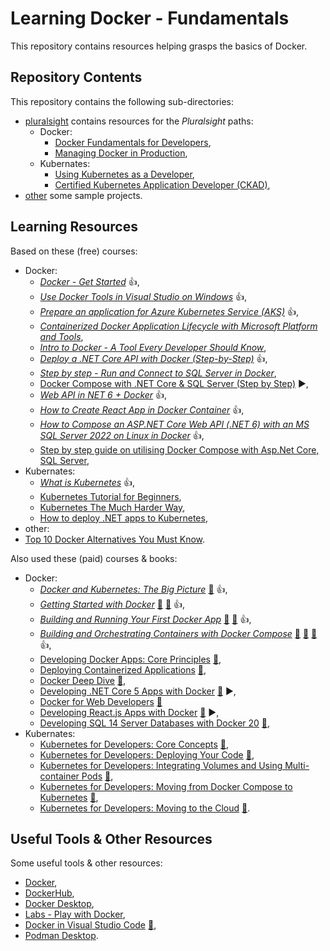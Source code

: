 # Learning Docker - Fundamentals

This repository contains resources helping grasps the basics of Docker.

## Repository Contents

This repository contains the following sub-directories:

- [pluralsight](pluralsight/) contains resources for the _Pluralsight_ paths:
  - Docker:
    - [Docker Fundamentals for Developers](https://app.pluralsight.com/paths/skills/docker-fundamentals-for-developers), 
    - [Managing Docker in Production](https://app.pluralsight.com/paths/skill/managing-docker-in-production),
  - Kubernates:
    - [Using Kubernetes as a Developer](https://app.pluralsight.com/paths/skills/using-kubernetes-as-a-developer),
    - [Certified Kubernetes Application Developer (CKAD)](https://app.pluralsight.com/paths/certificate/certified-kubernetes-application-developer-ckad),
- [other](other/) some sample projects.

## Learning Resources

Based on these (free) courses:

- Docker:
  - _[Docker - Get Started](https://docs.docker.com/get-started/)_ :+1:,
  - _[Use Docker Tools in Visual Studio on Windows](https://learn.microsoft.com/en-us/dotnet/architecture/containerized-lifecycle/design-develop-containerized-apps/visual-studio-tools-for-docker)_ :+1:,
  - _[Prepare an application for Azure Kubernetes Service (AKS)](https://learn.microsoft.com/en-us/azure/aks/tutorial-kubernetes-prepare-app)_ :+1:,
  - _[Containerized Docker Application Lifecycle with Microsoft Platform and Tools](https://learn.microsoft.com/en-us/dotnet/architecture/containerized-lifecycle/)_,
  - _[Intro to Docker - A Tool Every Developer Should Know](https://youtu.be/WcQ3-M4-jik)_,
  - _[Deploy a .NET Core API with Docker (Step-by-Step)](https://youtu.be/f0lMGPB10bM)_ :+1:,
  - _[Step by step - Run and Connect to SQL Server in Docker](https://youtu.be/SJAl3vOX05M)_,
  - [Docker Compose with .NET Core & SQL Server (Step by Step)](https://youtu.be/4V7CwC_4oss) :arrow_forward:,
  - _[Web API in NET 6 + Docker](https://dev.to/berviantoleo/web-api-in-net-6-docker-41d5)_ :+1:,
  - _[How to Create React App in Docker Container](https://frontendguruji.com/blog/how-to-create-react-app-in-docker-container/)_ :+1:,
  - _[How to Compose an ASP.NET Core Web API (.NET 6) with an MS SQL Server 2022 on Linux in Docker](https://blog.christian-schou.dk/dockerize-net-core-web-api-with-ms-sql-server/)_ :+1:,
  - [Step by step guide on utilising Docker Compose with Asp.Net Core, SQL Server](https://youtu.be/zrzdRINyYdM),
- Kubernates:
  - _[What is Kubernetes](https://youtu.be/VnvRFRk_51k)_ :+1:,
  - [Kubernetes Tutorial for Beginners](https://youtu.be/X48VuDVv0do),
  - [Kubernetes The Much Harder Way](https://youtu.be/bpp5tpgU6CE),
  - [How to deploy .NET apps to Kubernetes](https://youtu.be/cNlxPKy_NPA),
 - other:
  - [Top 10 Docker Alternatives You Must Know](https://www.knowledgehut.com/blog/devops/docker-alternatives).

Also used these (paid) courses & books:

- Docker:
  - _[Docker and Kubernetes: The Big Picture](https://app.pluralsight.com/library/courses/docker-kubernetes-big-picture/table-of-contents)_ [:file_folder:](https://app.pluralsight.com/library/courses/docker-kubernetes-big-picture/exercise-files) :+1:,
  - _[Getting Started with Docker](https://app.pluralsight.com/library/courses/getting-started-docker/table-of-contents)_ [:file_folder:](https://app.pluralsight.com/library/courses/getting-started-docker/exercise-files) [:file_folder:](https://github.com/nigelpoulton/gsd) :+1:,
  - _[Building and Running Your First Docker App](https://app.pluralsight.com/library/courses/docker-building-running-first-app/table-of-contents)_ [:file_folder:](https://app.pluralsight.com/library/courses/docker-building-running-first-app/exercise-files) [:file_folder:](https://github.com/DanWahlin/NodeExpressMongoDBDockerApp) :+1:,
  - _[Building and Orchestrating Containers with Docker Compose](https://app.pluralsight.com/library/courses/docker-compose-building-orchestrating-containers/table-of-contents)_ [:file_folder:](https://app.pluralsight.com/library/courses/docker-compose-building-orchestrating-containers/exercise-files) [:file_folder:](https://github.com/DanWahlin/NodeExpressMongoDBDockerApp) [:file_folder:](https://github.com/DanWahlin/CodeWithDanDockerServices) :+1:,
  - [Developing Docker Apps: Core Principles](https://app.pluralsight.com/library/courses/docker-apps-developing-core-principles/table-of-contents) [:file_folder:](https://app.pluralsight.com/library/courses/docker-apps-developing-core-principles/exercise-files),
  - [Deploying Containerized Applications](https://app.pluralsight.com/library/courses/deploying-containerized-applications/table-of-contents) [:file_folder:](https://app.pluralsight.com/library/courses/deploying-containerized-applications/exercise-files),
  - [Docker Deep Dive](https://app.pluralsight.com/library/courses/docker-deep-dive-update/table-of-contents) [:file_folder:](https://app.pluralsight.com/library/courses/docker-deep-dive-update/exercise-files),
  - [Developing .NET Core 5 Apps with Docker](https://app.pluralsight.com/library/courses/docker-dot-net-core-apps-developing/table-of-contents) [:file_folder:](https://app.pluralsight.com/library/courses/docker-dot-net-core-apps-developing/exercise-files) :arrow_forward:,
  - [Docker for Web Developers](https://app.pluralsight.com/library/courses/docker-web-development/table-of-contents) [:file_folder:](https://app.pluralsight.com/library/courses/docker-web-developers/exercise-files)
  - [Developing React.js Apps with Docker](https://app.pluralsight.com/library/courses/reactjs-apps-docker-developing/table-of-contents) [:file_folder:](https://app.pluralsight.com/library/courses/reactjs-apps-docker-developing/exercise-files) :arrow_forward:,
  - [Developing SQL 14 Server Databases with Docker 20](https://app.pluralsight.com/library/courses/sql-server-databases-docker-developing/table-of-contents) [:file_folder:](https://app.pluralsight.com/library/courses/sql-server-databases-docker-developing/exercise-files),
- Kubernates:
  - [Kubernetes for Developers: Core Concepts](https://app.pluralsight.com/library/courses/kubernetes-developers-docker-compose-kubernetes/table-of-contents) [:file_folder:](https://app.pluralsight.com/library/courses/kubernetes-developers-core-concepts/exercise-files),
  - [Kubernetes for Developers: Deploying Your Code](https://app.pluralsight.com/library/courses/kubernetes-developers-deploying-code/table-of-contents) [:file_folder:](https://app.pluralsight.com/library/courses/kubernetes-developers-deploying-code/exercise-files),
  - [Kubernetes for Developers: Integrating Volumes and Using Multi-container Pods](https://app.pluralsight.com/library/courses/kubernetes-developers-integrating-volumes-using-multi-container-pods/table-of-contents) [:file_folder:](https://app.pluralsight.com/library/courses/kubernetes-developers-integrating-volumes-using-multi-container-pods/exercise-files),
  - [Kubernetes for Developers: Moving from Docker Compose to Kubernetes](https://app.pluralsight.com/library/courses/kubernetes-developers-docker-compose-kubernetes/table-of-contents) [:file_folder:](https://app.pluralsight.com/library/courses/kubernetes-developers-docker-compose-kubernetes/exercise-files),
  - [Kubernetes for Developers: Moving to the Cloud](https://app.pluralsight.com/library/courses/kubernetes-developers-moving-cloud/table-of-contents) [:file_folder:](https://app.pluralsight.com/library/courses/kubernetes-developers-moving-cloud/exercise-files).

## Useful Tools & Other Resources

Some useful tools & other resources:

- [Docker](https://www.docker.com/),
- [DockerHub](https://hub.docker.com/),
- [Docker Desktop](https://www.docker.com/products/docker-desktop/),
- [Labs - Play with Docker](https://labs.play-with-docker.com/),
- [Docker in Visual Studio Code](https://code.visualstudio.com/docs/containers/overview) [:file_folder:](https://marketplace.visualstudio.com/items?itemName=ms-azuretools.vscode-docker),
- [Podman Desktop](https://podman-desktop.io/).
